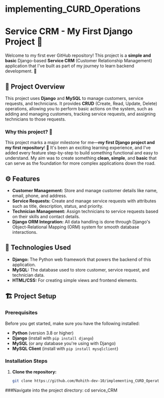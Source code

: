 # implementing_CURD_Operations

# Service CRM - My First Django Project 🚀

Welcome to my first ever GitHub repository! This project is a **simple and basic** Django-based **Service CRM** (Customer Relationship Management) application that I've built as part of my journey to learn backend development. 🌱

## 🚀 Project Overview

This project uses **Django** and **MySQL** to manage customers, service requests, and technicians. It provides **CRUD** (Create, Read, Update, Delete) operations, allowing you to perform basic actions on the system, such as adding and managing customers, tracking service requests, and assigning technicians to those requests.

### Why this project? 🤔
This project marks a major milestone for me—**my first Django project and my first repository**! 🎉 It's been an exciting learning experience, and I've added every feature step-by-step to build something functional and easy to understand. My aim was to create something **clean, simple**, and **basic** that can serve as the foundation for more complex applications down the road.

## ⚙️ Features

- **Customer Management:** Store and manage customer details like name, email, phone, and address.
- **Service Requests:** Create and manage service requests with attributes such as title, description, status, and priority.
- **Technician Management:** Assign technicians to service requests based on their skills and contact details.
- **Django ORM Integration:** All data handling is done through Django's Object-Relational Mapping (ORM) system for smooth database interactions.

## 🌟 Technologies Used

- **Django:** The Python web framework that powers the backend of this application.
- **MySQL:** The database used to store customer, service request, and technician data.
- **HTML/CSS:** For creating simple views and frontend elements.

## 🏗️ Project Setup

### Prerequisites
Before you get started, make sure you have the following installed:
- **Python** (version 3.8 or higher)
- **Django** (install with `pip install django`)
- **MySQL** (or any database you're using with Django)
- **MySQL Client** (install with `pip install mysqlclient`)

### Installation Steps
1. **Clone the repository:**
   ```bash
   git clone https://github.com/Rohith-dev-10/implementing_CURD_Operations.git

 ###Navigate into the project directory:
    cd service_CRM

 

